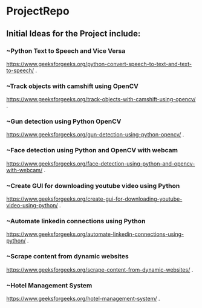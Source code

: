 # ProjectRepo
## Initial Ideas for the Project include:

### ~Python Text to Speech and Vice Versa
https://www.geeksforgeeks.org/python-convert-speech-to-text-and-text-to-speech/
.
### ~Track objects with camshift using OpenCV
https://www.geeksforgeeks.org/track-objects-with-camshift-using-opencv/
.
### ~Gun detection using Python OpenCV
https://www.geeksforgeeks.org/gun-detection-using-python-opencv/
.
### ~Face detection using Python and OpenCV with webcam
https://www.geeksforgeeks.org/face-detection-using-python-and-opencv-with-webcam/
.
### ~Create GUI for downloading youtube video using Python
https://www.geeksforgeeks.org/create-gui-for-downloading-youtube-video-using-python/
.
### ~Automate linkedin connections using Python
https://www.geeksforgeeks.org/automate-linkedin-connections-using-python/
.
### ~Scrape content from dynamic websites
https://www.geeksforgeeks.org/scrape-content-from-dynamic-websites/
.
### ~Hotel Management System
https://www.geeksforgeeks.org/hotel-management-system/
.
